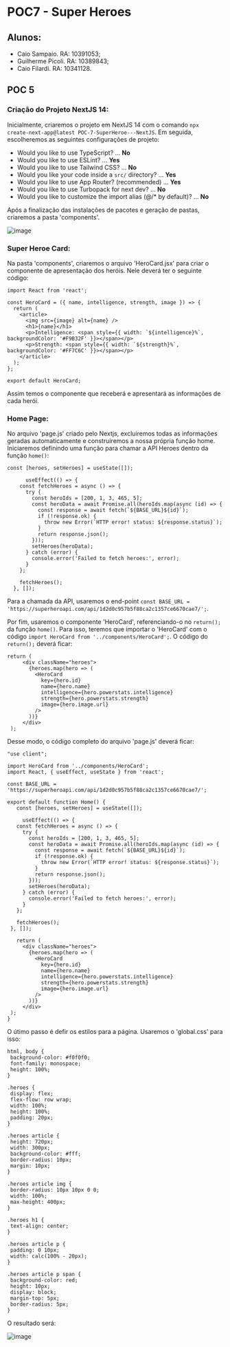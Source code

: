 # POC7 - Super Heroes

## Alunos:

* Caio Sampaio. RA: 10391053;
* Guilherme Picoli. RA: 10389843;
* Caio Filardi. RA: 10341128.

## POC 5

### **Criação do Projeto NextJS 14**:

Inicialmente, criaremos o projeto em NextJS 14 com o comando `npx create-next-app@latest POC-7-SuperHeroe---NextJS`. Em seguida, escolheremos as seguintes configurações de projeto:

- Would you like to use TypeScript? ... **No**
- Would you like to use ESLint? ... **Yes**
- Would you like to use Tailwind CSS? ... **No**
- Would you like your code inside a `src/` directory? ... **Yes**
- Would you like to use App Router? (recommended) ... **Yes**
- Would you like to use Turbopack for next dev? ... **No**
- Would you like to customize the import alias (@/* by default)? ... **No**

Após a finalização das instalações de pacotes e geração de pastas, criaremos a pasta 'components'.

![image](https://github.com/user-attachments/assets/aedd51af-ce50-4a20-9544-e1ca47b2e916)


### **Super Heroe Card**:

Na pasta 'components', criaremos o arquivo 'HeroCard.jsx' para criar o componente de apresentação dos heróis. Nele deverá ter o seguinte código:

```
import React from 'react';

const HeroCard = ({ name, intelligence, strength, image }) => {
  return (
    <article>
      <img src={image} alt={name} />
      <h1>{name}</h1>
      <p>Intelligence: <span style={{ width: `${intelligence}%`, backgroundColor: '#F9B32F' }}></span></p>
      <p>Strength: <span style={{ width: `${strength}%`, backgroundColor: '#FF7C6C' }}></span></p>
    </article>
  );
};

export default HeroCard;
```

Assim temos o componente que receberá e apresentará as informações de cada herói.

### **Home Page**:

No arquivo 'page.js' criado pelo Nextjs, excluiremos todas as informações geradas automaticamente e construiremos a nossa própria função home. Iniciaremos definindo uma função para chamar a API Heroes dentro da função `home()`:

```
const [heroes, setHeroes] = useState([]);

      useEffect(() => {
    const fetchHeroes = async () => {
      try {
        const heroIds = [200, 1, 3, 465, 5];
        const heroData = await Promise.all(heroIds.map(async (id) => {
          const response = await fetch(`${BASE_URL}${id}`);
          if (!response.ok) {
            throw new Error(`HTTP error! status: ${response.status}`);
          }
          return response.json();
        }));
        setHeroes(heroData);
      } catch (error) {
        console.error('Failed to fetch heroes:', error);
      }
    };

    fetchHeroes();
  }, []);
```
 Para a chamada da API, usaremos o end-point `const BASE_URL = 'https://superheroapi.com/api/1d2d0c957b5f88ca2c1357ce6670cae7/';`.

 Por fim, usaremos o componente 'HeroCard', referenciando-o no `return();` da função `home()`. Para isso, teremos que importar o 'HeroCard' com o código `import HeroCard from '../components/HeroCard';`. O código do `return();` deverá ficar:

 ```
return (
      <div className="heroes">
        {heroes.map(hero => (
          <HeroCard
            key={hero.id}
            name={hero.name}
            intelligence={hero.powerstats.intelligence}
            strength={hero.powerstats.strength}
            image={hero.image.url}
          />
        ))}
      </div>
  );
 ```

Desse modo, o código completo do arquivo 'page.js' deverá ficar:

 ```
"use client";

import HeroCard from '../components/HeroCard';
import React, { useEffect, useState } from 'react';

const BASE_URL = 'https://superheroapi.com/api/1d2d0c957b5f88ca2c1357ce6670cae7/';

export default function Home() {
    const [heroes, setHeroes] = useState([]);

      useEffect(() => {
    const fetchHeroes = async () => {
      try {
        const heroIds = [200, 1, 3, 465, 5];
        const heroData = await Promise.all(heroIds.map(async (id) => {
          const response = await fetch(`${BASE_URL}${id}`);
          if (!response.ok) {
            throw new Error(`HTTP error! status: ${response.status}`);
          }
          return response.json();
        }));
        setHeroes(heroData);
      } catch (error) {
        console.error('Failed to fetch heroes:', error);
      }
    };

    fetchHeroes();
  }, []);
  
    return (
      <div className="heroes">
        {heroes.map(hero => (
          <HeroCard
            key={hero.id}
            name={hero.name}
            intelligence={hero.powerstats.intelligence}
            strength={hero.powerstats.strength}
            image={hero.image.url}
          />
        ))}
      </div>
  );
}
 ```

O útimo passo é defir os estilos para a página. Usaremos o 'global.css' para isso:

 ```
html, body {
  background-color: #f0f0f0;
  font-family: monospace;
  height: 100%;
}

.heroes {
  display: flex;
  flex-flow: row wrap;
  width: 100%;
  height: 100%;
  padding: 20px;
}

.heroes article {
  height: 720px;
  width: 300px;
  background-color: #fff;
  border-radius: 10px;
  margin: 10px;
}

.heroes article img {
  border-radius: 10px 10px 0 0;
  width: 100%;
  max-height: 400px;
}

.heroes h1 {
  text-align: center;
}

.heroes article p {
  padding: 0 10px;
  width: calc(100% - 20px);
}

.heroes article p span {
  background-color: red;
  height: 10px;
  display: block;
  margin-top: 5px;
  border-radius: 5px;
}
 ```

O resultado será:

![image](https://github.com/user-attachments/assets/0065e6ac-9a1e-4957-a98e-b2efcf91c908)

